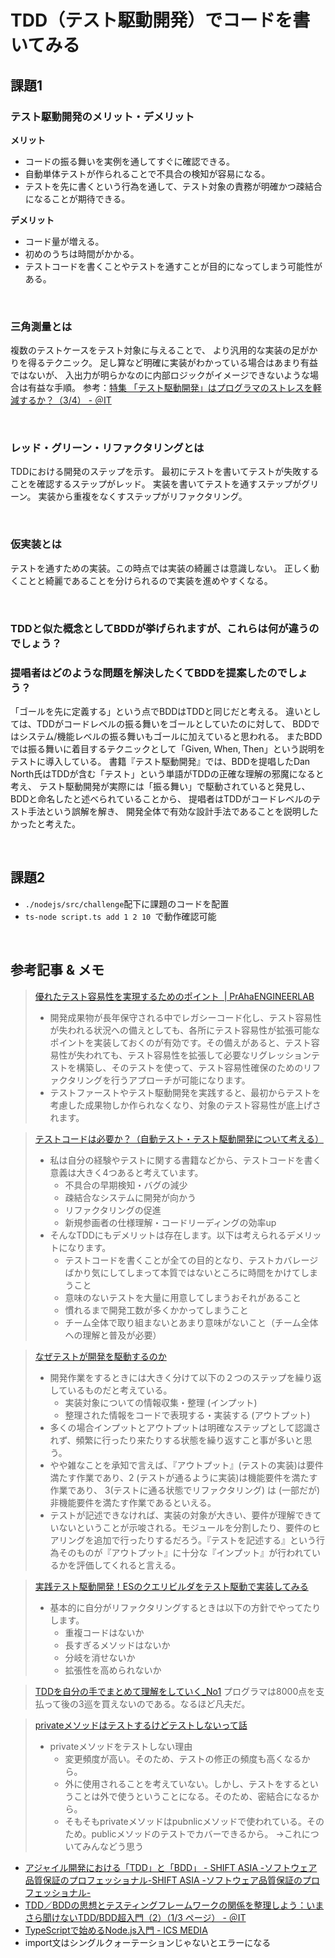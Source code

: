 # TDD（テスト駆動開発）でコードを書いてみる

## 課題1 

### テスト駆動開発のメリット・デメリット
**メリット**
- コードの振る舞いを実例を通してすぐに確認できる。
- 自動単体テストが作られることで不具合の検知が容易になる。
- テストを先に書くという行為を通して、テスト対象の責務が明確かつ疎結合になることが期待できる。

**デメリット**
- コード量が増える。
- 初めのうちは時間がかかる。
- テストコードを書くことやテストを通すことが目的になってしまう可能性がある。

<br>

### 三角測量とは
複数のテストケースをテスト対象に与えることで、
より汎用的な実装の足がかりを得るテクニック。
足し算など明確に実装がわかっている場合はあまり有益ではないが、
入出力が明らかなのに内部ロジックがイメージできないような場合は有益な手順。
参考：[特集 「テスト駆動開発」はプログラマのストレスを軽減するか？（3/4） - ＠IT](https://atmarkit.itmedia.co.jp/fdotnet/special/tdd/tdd_03.html)

<br>

### レッド・グリーン・リファクタリングとは
TDDにおける開発のステップを示す。
最初にテストを書いてテストが失敗することを確認するステップがレッド。
実装を書いてテストを通すステップがグリーン。
実装から重複をなくすステップがリファクタリング。

<br>

### 仮実装とは
テストを通すための実装。この時点では実装の綺麗さは意識しない。
正しく動くことと綺麗であることを分けられるので実装を進めやすくなる。

<br>

### TDDと似た概念としてBDDが挙げられますが、これらは何が違うのでしょう？
### 提唱者はどのような問題を解決したくてBDDを提案したのでしょう？
「ゴールを先に定義する」という点でBDDはTDDと同じだと考える。
違いとしては、TDDがコードレベルの振る舞いをゴールとしていたのに対して、
BDDではシステム/機能レベルの振る舞いもゴールに加えていると思われる。
またBDDでは振る舞いに着目するテクニックとして「Given, When, Then」という説明をテストに導入している。
書籍『テスト駆動開発』では、BDDを提唱したDan North氏はTDDが含む「テスト」という単語がTDDの正確な理解の邪魔になると考え、
テスト駆動開発が実際には「振る舞い」で駆動されていると発見し、BDDと命名したと述べられていることから、
提唱者はTDDがコードレベルのテスト手法という誤解を解き、
開発全体で有効な設計手法であることを説明したかったと考えた。


<br>

## 課題2
- `./nodejs/src/challenge`配下に課題のコードを配置
- `ts-node script.ts add 1 2 10 `で動作確認可能

<br>

## 参考記事 & メモ
> [優れたテスト容易性を実現するためのポイント  | PrAhaENGINEERLAB](https://www.praha-inc.com/lab/posts/testability)
> - 開発成果物が長年保守される中でレガシーコード化し、テスト容易性が失われる状況への備えとしても、各所にテスト容易性が拡張可能なポイントを実装しておくのが有効です。その備えがあると、テスト容易性が失われても、テスト容易性を拡張して必要なリグレッションテストを構築し、そのテストを使って、テスト容易性確保のためのリファクタリングを行うアプローチが可能になります。
> - テストファーストやテスト駆動開発を実践すると、最初からテストを考慮した成果物しか作られなくなり、対象のテスト容易性が底上げされます。

> [テストコードは必要か？（自動テスト・テスト駆動開発<TDD>について考える）](https://zenn.dev/yuulab/articles/45dc33feaada62)
> - 私は自分の経験やテストに関する書籍などから、テストコードを書く意義は大きく4つあると考えています。
>   - 不具合の早期検知・バグの減少
>   - 疎結合なシステムに開発が向かう
>   - リファクタリングの促進
>   - 新規参画者の仕様理解・コードリーディングの効率up
> - そんなTDDにもデメリットは存在します。以下は考えられるデメリットになります。
>   - テストコードを書くことが全ての目的となり、テストカバレージばかり気にしてしまって本質ではないところに時間をかけてしまうこと
>   - 意味のないテストを大量に用意してしまうおそれがあること
>   - 慣れるまで開発工数が多くかかってしまうこと
>   - チーム全体で取り組まないとあまり意味がないこと（チーム全体への理解と普及が必要）

> [なぜテストが開発を駆動するのか](https://zenn.dev/sterashima78/articles/2e5df396a549fb)
> - 開発作業をするときには大きく分けて以下の２つのステップを繰り返しているものだと考えている。
>   - 実装対象についての情報収集・整理 (インプット)
>   - 整理された情報をコードで表現する・実装する (アウトプット)
> - 多くの場合インプットとアウトプットは明確なステップとして認識されず、頻繁に行ったり来たりする状態を繰り返すこと事が多いと思う。
> - やや雑なことを承知で言えば、『アウトプット』(テストの実装)は要件満たす作業であり、2 (テストが通るように実装)は機能要件を満たす作業であり、 3(テストに通る状態でリファクタリング) は (一部だが) 非機能要件を満たす作業であるといえる。
> - テストが記述できなければ、実装の対象が大きい、要件が理解できていないということが示唆される。モジュールを分割したり、要件のヒアリングを追加で行ったりするだろう。『テストを記述する』という行為そのものが『アウトプット』に十分な『インプット』が行われているかを評価してくれると言える。

> [実践テスト駆動開発！ESのクエリビルダをテスト駆動で実装してみる](https://zenn.dev/niisan/articles/6e669b919519e0)
> - 基本的に自分がリファクタリングするときは以下の方針でやってたりします。
>   - 重複コードはないか
>   - 長すぎるメソッドはないか
>   - 分岐を消せないか
>   - 拡張性を高められないか

> [TDDを自分の手でまとめて理解をしていく_No1](https://zenn.dev/speedingrenchon/articles/78401f036e8edd)
> プログラマは8000点を支払って後の3巡を買えないのである。なるほど凡夫だ。

> [privateメソッドはテストするけどテストしないって話](https://zenn.dev/shimarisu/articles/80ae5f2502323c)
> - privateメソッドをテストしない理由
>   - 変更頻度が高い。そのため、テストの修正の頻度も高くなるから。
>   - 外に使用されることを考えていない。しかし、テストをするということは外で使うということになる。そのため、密結合になるから。
>   - そもそもprivateメソッドはpubnlicメソッドで使われている。そのため。publicメソッドのテストでカバーできるから。
→これについてみんなどう思う

- [アジャイル開発における「TDD」と「BDD」 - SHIFT ASIA -ソフトウェア品質保証のプロフェッショナル-SHIFT ASIA -ソフトウェア品質保証のプロフェッショナル-](https://shiftasia.com/ja/column/%E3%82%A2%E3%82%B8%E3%83%A3%E3%82%A4%E3%83%AB%E9%96%8B%E7%99%BA%E3%81%AB%E3%81%8A%E3%81%91%E3%82%8Btdd%E3%81%A8bdd/)
- [TDD／BDDの思想とテスティングフレームワークの関係を整理しよう：いまさら聞けないTDD/BDD超入門（2）（1/3 ページ） - ＠IT](https://atmarkit.itmedia.co.jp/ait/articles/1403/25/news033.html)
- [TypeScriptで始めるNode.js入門 - ICS MEDIA](https://ics.media/entry/4682/)
- import文はシングルクォーテーションじゃないとエラーになる